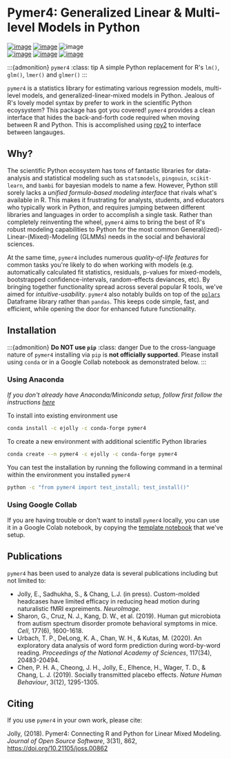 # Pymer4: Generalized Linear & Multi-level Models in Python

[![image](https://img.shields.io/badge/contributions-welcome-brightgreen.svg?style=flat)](https://github.com/ejolly/pymer4/issues) [![image](https://anaconda.org/ejolly/pymer4/badges/version.svg)](https://anaconda.org/ejolly/pymer4) ![image](https://img.shields.io/badge/python-3.10%20%7C%203.11%20%7C%203.12-blue)  
[![image](https://pepy.tech/badge/pymer4)](https://pepy.tech/project/pymer4) [![image](http://joss.theoj.org/papers/10.21105/joss.00862/status.svg)](https://doi.org/10.21105/joss.00862) [![image](https://zenodo.org/badge/90598701.svg)](https://zenodo.org/record/1523205)  

:::{admonition} `pymer4`
:class: tip
A simple Python replacement for R's `lm()`, `glm()`, `lmer()` and `glmer()`
:::

`pymer4` is a statistics library for estimating various regression models, multi-level models, and generalized-linear-mixed models in Python. Jealous of R's lovely model syntax by prefer to work in the scientific Python ecoysystem? This package has got you covered! `pymer4` provides a clean interface that hides the back-and-forth code required when moving between R and Python. This is accomplished using [rpy2](https://rpy2.github.io/doc/latest/html/index.html/) to interface between langauges.

## Why?

The scientific Python ecosystem has tons of fantastic libraries for data-analysis and statistical modeling such as `statsmodels`, `pingouin`, `scikit-learn`, and `bambi` for bayesian models to name a few. However, Python still sorely lacks a *unified formula-based modeling interface* that rivals what's available in R. This makes it frustrating for analysts, students, and educators who typically work in Python, and requires jumping between different libraries and languages in order to accomplish a single task. Rather than completely reinventing the wheel, `pymer4` aims to bring the best of R's robust modeling capabilities to Python for the most common General(ized)-Linear-(Mixed)-Modeling (GLMMs) needs in the social and behavioral sciences. 

At the same time, `pymer4` includes numerous *quality-of-life features* for common tasks you're likely to do when working with models (e.g. automatically calculated fit statistics, residuals, p-values for mixed-models, bootstrapped confidence-intervals, random-effects deviances, etc). By bringing together functionality spread across several popular R tools, we've aimed for *intuitive-usability*. `pymer4` also notably builds on top of the [`polars`](https://docs.pola.rs/py-polars/html/reference/) Dataframe library rather than `pandas`. This keeps code simple, fast, and efficient, while opening the door for enhanced future functionality.

## Installation

:::{admonition} **Do NOT use `pip`**
:class: danger
Due to the cross-language nature of `pymer4` installing via `pip` is **not officially supported**. Please install using `conda` or in a Google Collab notebook as demonstrated below.
:::

### Using Anaconda

*If you don't already have Anaconda/Miniconda setup, follow first follow the instructions [here](https://www.anaconda.com/docs/getting-started/miniconda/install)*


To install into existing environment use

```bash
conda install -c ejolly -c conda-forge pymer4
```

To create a new environment with additional scientific Python libraries

```bash
conda create --n pymer4 -c ejolly -c conda-forge pymer4
```

You can test the installation by running the following command in a terminal within the environment you installed `pymer4`

```bash
python -c "from pymer4 import test_install; test_install()"
```

### Using Google Collab

If you are having trouble or don't want to install `pymer4` locally, you can use it in a Google Colab notebook, by copying the [template notebook](https://colab.research.google.com/drive/19D15LAid9GgqSm9kU_TXy9ERUM7mBvnN?usp=sharing) that we've setup. 


## Publications

`pymer4` has been used to analyze data is several publications including
but not limited to:

-   Jolly, E., Sadhukha, S., & Chang, L.J. (in press). Custom-molded
    headcases have limited efficacy in reducing head motion during
    naturalistic fMRI expreiments. *NeuroImage*.
-   Sharon, G., Cruz, N. J., Kang, D. W., et al. (2019). Human gut
    microbiota from autism spectrum disorder promote behavioral symptoms
    in mice. *Cell*, 177(6), 1600-1618.
-   Urbach, T. P., DeLong, K. A., Chan, W. H., & Kutas, M. (2020). An
    exploratory data analysis of word form prediction during
    word-by-word reading. *Proceedings of the National Academy of
    Sciences*, 117(34), 20483-20494.
-   Chen, P. H. A., Cheong, J. H., Jolly, E., Elhence, H., Wager, T. D.,
    & Chang, L. J. (2019). Socially transmitted placebo effects. *Nature
    Human Behaviour*, 3(12), 1295-1305.

## Citing

If you use `pymer4` in your own work, please cite:

Jolly, (2018). Pymer4: Connecting R and Python for Linear Mixed
Modeling. *Journal of Open Source Software*, 3(31), 862,
<https://doi.org/10.21105/joss.00862>
